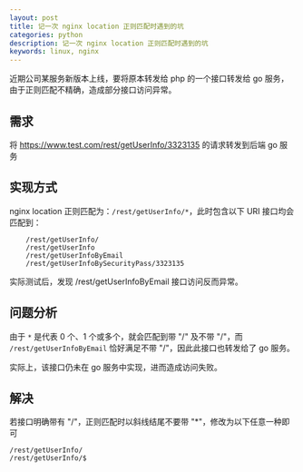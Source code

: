 ```yaml
---
layout: post
title: 记一次 nginx location 正则匹配时遇到的坑
categories: python
description: 记一次 nginx location 正则匹配时遇到的坑
keywords: linux, nginx
---
```


近期公司某服务新版本上线，要将原本转发给 php 的一个接口转发给 go 服务，由于正则匹配不精确，造成部分接口访问异常。

## 需求

将 https://www.test.com/rest/getUserInfo/3323135 的请求转发到后端 go 服务

## 实现方式

nginx location 正则匹配为：`/rest/getUserInfo/*`，此时包含以下 URI 接口均会匹配到：

```shell
    /rest/getUserInfo/
    /rest/getUserInfo
    /rest/getUserInfoByEmail
    /rest/getUserInfoBySecurityPass/3323135
```

实际测试后，发现 /rest/getUserInfoByEmail 接口访问反而异常。

## 问题分析

由于 ` * ` 是代表 0 个、1 个或多个，就会匹配到带 "/" 及不带 "/"，而 `/rest/getUserInfoByEmail` 恰好满足不带 "/"，因此此接口也转发给了 go 服务。

实际上，该接口仍未在 go 服务中实现，进而造成访问失败。

## 解决

若接口明确带有 "/"，正则匹配时以斜线结尾不要带 "*"，修改为以下任意一种即可

```shell
/rest/getUserInfo/
/rest/getUserInfo/$
```
